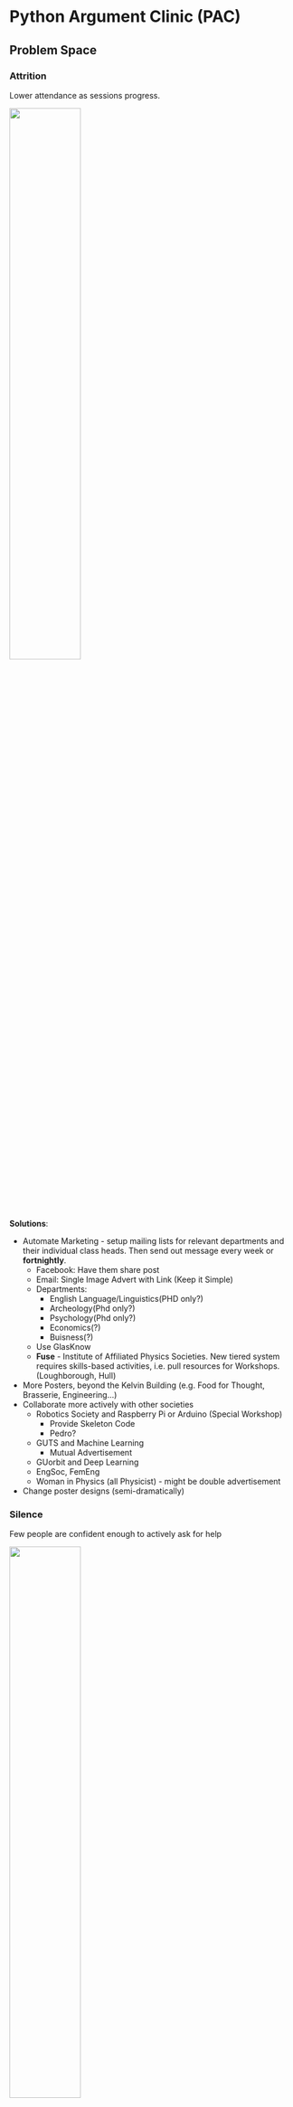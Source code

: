 # Python Argument Clinic (PAC)

## Problem Space
### Attrition
Lower attendance as sessions progress. 

<img src="https://www.hotelogix.com/blog/wp-content/uploads/2015/04/hires.jpg" width=50%>

**Solutions**:
* Automate Marketing - setup mailing lists for relevant departments and their individual class heads. Then send out message every week or **fortnightly**.
  * Facebook: Have them share post
  * Email: Single Image Advert with Link (Keep it Simple)
  * Departments:
    * English Language/Linguistics(PHD only?)
    * Archeology(Phd only?)
    * Psychology(Phd only?)
    * Economics(?)
    * Buisness(?)
  * Use GlasKnow
  * **Fuse** - Institute of Affiliated Physics Societies. New tiered system requires skills-based activities, i.e. pull resources for Workshops. (Loughborough, Hull)
* More Posters, beyond the Kelvin Building (e.g. Food for Thought, Brasserie, Engineering...)
* Collaborate more actively with other societies
  *  Robotics Society and Raspberry Pi or Arduino (Special Workshop)
     *  Provide Skeleton Code
     *  Pedro? 
  *  GUTS and Machine Learning 
     *  Mutual Advertisement
  *  GUorbit and Deep Learning
  *  EngSoc, FemEng
  *  Woman in Physics (all Physicist) - might be double advertisement
* Change poster designs (semi-dramatically)  

### Silence
Few people are confident enough to actively ask for help

<img src="https://www.jotform.com/blog/wp-content/uploads/2019/01/kristina-flour-185592-unsplash-compressor.jpg" width=50%>

**Solutions**:
* Proactively ask if attendees need help
  * Continue by instinct
* Add reminders in notebook at the end of each subsection
  * Link to **Discord server** for online (includes a written record)
* Work in Groups/Pairs 3-4 people
  * Rationale: Spokespeople are less shy
  * Match-up: 
    * Formal: Tweak sign-up sheet for grouping
    * Informal: Tutors direct them together, still allows for individual work
  * Groups at roughly same level
    * Simple Questions at end of Beginner Section
    * Group rapporte 
  * Facilitate ice breaker at start
* Hush the tutors (whispher only)

### Lecture Line-Up
People would like a lecture series (feedback very good), but the sporadic presence of attendees makes it dificult to do this holistically. 

<img src="https://echo360.com/wp-content/uploads/2017/02/Lecture-Hall.jpg" width=50%>

**Solutions**:
* Record the lectures (no lecture recording present)
  * Lectures at lunch time (may be difficult to book)
  * Reading Room is available (max capacity: 20)
  * Labs are free (mac capacity: >20)
  * Acre Road observatory for Astronomy students (might be too much on one day)
  * 222/257 must go through central booking
  * Does not disadvantage home students
* Have tiered lectures corresponding to each of the sections

### Timing
Hard to engage people after 5pm

<img src="https://cbsnews2.cbsistatic.com/hub/i/r/2018/10/16/eaa131db-1851-4339-9076-9425209d872c/thumbnail/1200x630/501fce57a01a2d7480d75ced36cc85d1/tired-worker-gettyimages-664861556.jpg" width=50%>

**Solutions**:
* Trial Lunch Runs (split excess tutors)
  * Not enough time for session but do have enough time for lectures
* Provide refreshements (tea/biscuits) in the hallway OUTSIDE OF THE LAB
  * **ToDo**: Ask Martin Hendry nicely (ourselves), CC Graham)
  * Don't do it through central services (expensive!)
  * Get cheap bourbon creams (no one will know)
  
### Gathering Feedback
Currently have no way of gathering feedback. 

<img src="https://static-cms.hotjar.com/images/customer-feedback-questions.width-750.jpg" width=50%>

Need a reliable way to measure how many people attended and ideally (GDPR allowing) who attended so we can gather feedback from them.

**Solutions**:
* Guest Book for feedback (semi-anonymous)
* Suggestions Box (anonymous)
* Headcount for metrics
* Count access to PAC notebook via Jupyter Hub (count copies of write-only jupyter notebook)
  
### Placement
Students prior knowledge of Python may vary considerally, how can we help account for this?

<img src="https://rec-solutions.net/news/wp-content/uploads/2018/01/job-placement-december.jpg" width=50%>

**Solution**:
* Make the existing placement quiz the initial focus
  * Make difficulty visible via Jupyter Notebook styling script
  * Change placement quiz to flowchart image (at a glance)
* Provide model solutions, for people to review their response (how accessible should this be?)
  * Ask John for model intermediate solutions
* Integrate NBgrader (Norman Gray) to validate responses and potentially show model solutions (also gives us metrics!)
  * Make this something you can toggle if it is too intimidating
* Add more quick-tasks as you go along, to prevent information overload
  
### Remote Access
Since there are so many exercises, remote access can help those who are motivated to try out more. Juypter Hub does not currently allow this without a technically-complicated VPN. 

<img src="https://www.linkedin.com/media-proxy/ext?w=1200&h=675&hash=DtgsmIFmiZdaBDur6dRno9MdwX0%3D&ora=1%2CaFBCTXdkRmpGL2lvQUFBPQ%2CxAVta5g-0R6plxVUzgUv5K_PrkC9q0RIUJDPBy-lXiyu8tCfZHLgfc_aZLSiolkVeSkGlwA7fuaqSTLnEY69LcLmY4Yx3A" width=50%>

**Solutions**:
* Switch to Google CoLab (or as supplement?)
  *  Benefit: Remote Access. can drag-and-drop to your colab 
  *  Drawback: IDE might be more confusing environment?
  *  Need Google Account?
* Checkout Jupyter Lab (timeline?)
  * Benefit:Familiarity 
* Checkout Microsoft Azure Notebooks (limited credits?), setup custom virtual machines
  * Benefit: Everyone has an account already

### Freeloaders
Should we help those who come for Python-assistance rather than the workshops? Should we be doing their work for them?

<img src="https://cdn.shopify.com/s/files/1/1365/2497/products/freeloader_fork_2_800x.jpg?v=1520534067" width=50%>

**Solutions**:
* Moral Question
* Only rubber duck nudging (provide guidance)

## Lecture Series

**Individual Lectures**:
* **Erlend**: Basics of Computing
* **Xavier**: More of the Basics
* **Darius**: How to avoid for loops (Intermediate)
* **Kristina**: Numerical Methods - Topic of Choice (Intermediate)
  * Mesh Grid
  * Monte Carlo (infer pi): Slice of Pi 
* **Jeb**: Relativity Exercise (Advanced)
* More ideas?

## Experiments

**Hands-on Learning**: Have participants program a raspberry pi so they can get physical feedback for what they can do using programming (provide skeleton code to deal with overhead)

**Beginner Tutor**: Have someone who knows very little python/only just started learning write some of the beginner exercises


**For Feedback now**: Post quick survey on Facebook Page and message those whom we know personally. 


- That's All Folks